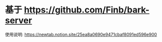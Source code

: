 # 基于 https://github.com/Finb/bark-server


使用说明: https://newtab.notion.site/25ea8a0690e9471cbaf8091ed596e900

